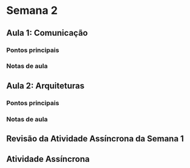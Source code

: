 # Semana 2

## Aula 1: Comunicação
### Pontos principais
### Notas de aula
## Aula 2: Arquiteturas
### Pontos principais
### Notas de aula

## Revisão da Atividade Assíncrona da Semana 1

## Atividade Assíncrona 



